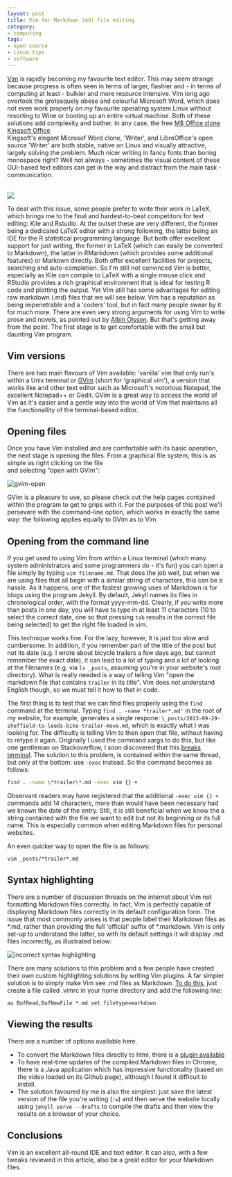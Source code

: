 ```yaml
---
layout: post
title: Vim for Markdown (md) file editing
category:
- computing
tags:
- open source
- Linux tips
- software
---
```


[Vim](http://www.vim.org/) is rapidly becoming my favourite text editor. This may seem strange
because progress is often seen in terms of larger, flashier and - in terms of computing at least -
bulkier and more resource intensive. Vim long ago overtook the grotesquely obese and colourful
Microsoft Word, which does not even work properly on my favourite operating system Linux without
resorting to Wine or booting up an entire virtual machine. Both of these solutions add complexity
and bother. In any case, the 
free [M$ Office clone Kingsoft Office](http://www.noobslab.com/2013/05/microsoft-office-alternative-kingsoft.html)  
Kingsoft's elegant Microsof Word clone, 'Writer', and LibreOffice's open source 'Writer'
are both stable, native on Linux and visually attractive, largely solving the problem.
Much nicer writing in fancy fonts than
boring monospace right? Well not always - sometimes the visual content of these GUI-based text
editors can get in the way and distract from the main task - communication.

<br><a href="http://www.zimagez.com/zimage/screenshot-311013-162900.php">
  <img src="http://www.zimagez.com/miniature/screenshot-311013-162900.php" />
  </a>

<!--more-->

To deal with this issue, some people prefer to write their work in LaTeX, which brings me to the
final and hardest-to-beat competitors for text editing: Kile and Rstudio. At the outset these are
very different, the former being a dedicated LaTeX editor with a strong following, the latter being
an IDE for the R statistical programming language. But both offer excellent support for just
writing, the former in LaTeX (which can easily be converted to Markdown), the latter in RMarkdown
(which provides some additional features) or Markown directly. Both offer excellent facilities for
projects, searching and auto-completion. So I'm still not convinced Vim is better, especially as
Kile can compile to LaTeX with a single mouse click and RStudio provides a rich graphical
environment that is ideal for testing R code and plotting the output. Yet Vim still has some
advantages for editing raw markdown (.md) files that we will see below. Vim has a reputation as
being impenetrable and a 'coders' tool, but in fact many people swear by it for much more. There are
even very strong arguments for using Vim to write prose and novels, as pointed out by [Albin
Olsson](http://alols.github.io/2012/11/07/writing-prose-with-vim/). But that's getting away from the
point. The first stage is to get comfortable with the small but daunting Vim program.

## Vim versions
There are two main flavours of Vim available: 'vanilla' vim that only run's within a Unix terminal
or [GVim](http://gvim.en.softonic.com/download) (short for 'graphical vim'), a version that works 
like and other text editor such as Microsoft's notorious Notepad,
the excellent Notepad++ or Gedit. GVim is a great way to access the world of Vim
 as it's easier and a gentle way into the world of Vim that maintains all the functionallity of
the terminal-based editor.

## Opening files
Once you have Vim installed and are comfortable with its basic operation, the next stage
is opening the files. From a graphical file system, this is as simple as right clicking on the file  
and selecting "open with GVim":

![gvim-open](https://dl.dropboxusercontent.com/u/15008199/Images-2-share/gvim-open.png)

GVim is a pleasure to use, so please check out the help pages contained within the program to get to grips 
with it. For the purposes of this post we'll persevere with the command-line option, which 
works in exactly the same way: the following applies equally to GVim as to Vim. 

## Opening from the command line
If you get used to using Vim from within a Linux terminal (which many system administrators and some
programmers do - it's fun) you can open a file simply by typing `vim filename.md`. That does the job
well, but when we are using files that all begin with a similar string of characters, this can be a
hassle. As it happens, one of the fastest growing uses of Markdown is for blogs using the program
Jekyll. By default, Jekyll names its files in chronological order, with the format yyyy-mm-dd.
Clearly, if you write more than posts in one day, you will have to type in at least 11 characters
(10 to select the correct date, one so that pressing `tab` results in the correct file being
selected) to get the right file loaded in vim. 

This technique works fine. For the lazy, however, it is just too slow and cumbersome. In addition,
if you remember part of the title of the post but not its date (e.g. I wrote about bicycle trailers
a few days ago, but cannot remember the exact date), it can lead to a lot of typing and a lot of
looking at the filenames (e.g. via `ls _posts`, assuming you're in your website's root directory).
What is really needed is a way of telling Vim "open the markdown file that contains `trailer` in its
title". Vim does not understand English though, so we must tell it how to that in code. 

The first thing is to test that we can find files properly using the `find` command at the terminal.
Typing `find . -name *trailer*.md'` in the root of my website, for example, generates a single
respone: `\_posts/2013-09-29-sheffield-to-leeds-bike-trailer-move.md`, which is exactly what I was
looking for. The difficulty is telling Vim to then open that file, without having to retype it
again. Originally I used the command xargs to do this, but like one gentleman on Stackoverflow, I
soon discovered that this [breaks
terminal](http://superuser.com/questions/336016/invoking-vi-through-find-xargs-breaks-my-terminal-why).
The solution to this problem, is contained within the same thread, but only at the bottom: use
`-exec` instead. So the command becomes as follows:

```bash
find . -name \*trailer\*.md -exec vim {} +
```

Observant readers may have registered that the additional `-exec vim {} +` commands add 14
characters, more than would have been necessary had we known the date of the entry. Still, it is
still beneficial when we know the a string contained with the file we want to edit but not its
beginning or its full name. This is especially common when editing Markdown files for personal
websites.

An even quicker way to open the file is as follows:

```{bash}
vim _posts/*trailer*.md
```

## Syntax highlighting 
There are a number of discussion threads on the internet about Vim not formatting Markdown 
files correctly. In fact, Vim is perfectly capable of displaying Markdown files correctly in 
its default configuration form. The issue that most commonly arises is that people label their
Markdown files as \*.md, rather than providing the full 'official' suffix of \*.markdown. Vim
is only set-up to understand the latter, so with its default settings it will display .md files
incorrectly, as illustrated below:

![incorrect syntax highlighting](https://dl.dropboxusercontent.com/u/15008199/Images-2-share/gvim-syntax-fail.png)

There are many solutions to this problem and a few people have created their own custom highlighting 
solutions by writing Vim plugins. A far simpler solution is to simply make Vim see .md files as 
Markdown. [To do this](http://stackoverflow.com/questions/10964681/enabling-markdown-highlighting-in-vim),
 just create a file called .vimrc in your home directory and add the following line:

```vim
au BufRead,BufNewFile *.md set filetype=markdown
```

## Viewing the results
There are a number of options available here. 
- To convert the Markdown files directly to html, 
there is a [plugin available](http://vimcasts.org/episodes/converting-markdown-to-structured-html-with-a-macro/)
- To have real-time updates of the compiled Markdown files in Chrome, there is a Java application which 
has impressive functionality (based on the video loaded on its Github page), although I found it difficult to install.
- The solution favoured by me is also the simplest: just save the latest version of the file you're writing (`:w`) 
and then serve the website locally using `jekyll serve --drafts` to compile the drafts and then view the results on a 
browser of your choice.

## Conclusions
Vim is an excellent all-round IDE and text editor. It can also, with a few tweaks reviewed in this article,
also be a great editor for your Markdown files.
